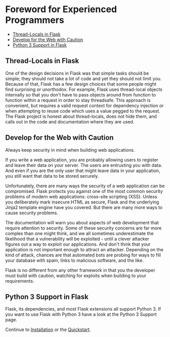 # Foreword for Experienced Programmers

- [Thread-Locals in Flask](#thread-locals-in-flask)
- [Develop for the Web with Caution](#develop-for-the-web-with-caution)
- [Python 3 Support in Flask](#python-3-support-in-flask)

<a name="thread-locals-in-flask"></a>
## Thread-Locals in Flask

One of the design decisions in Flask was that simple tasks should be simple; they should not take a lot of code and yet they should not limit you. Because of that, Flask has a few design choices that some people might find surprising or unorthodox. For example, Flask uses thread-local objects internally so that you don't have to pass objects around from function to function within a request in order to stay threadsafe. This approach is convenient, but requires a valid request context for dependency injection or when attempting to reuse code which uses a value pegged to the request. The Flask project is honest about thread-locals, does not hide them, and calls out in the code and documentation where they are used.

<a name="develop-for-the-web-with-caution"></a>
## Develop for the Web with Caution

Always keep security in mind when building web applications.

If you write a web application, you are probably allowing users to register and leave their data on your server. The users are entrusting you with data. And even if you are the only user that might leave data in your application, you still want that data to be stored securely.

Unfortunately, there are many ways the security of a web application can be compromised. Flask protects you against one of the most common security problems of modern web applications: cross-site scripting (XSS). Unless you deliberately mark insecure HTML as secure, Flask and the underlying Jinja2 template engine have you covered. But there are many more ways to cause security problems.

The documentation will warn you about aspects of web development that require attention to security. Some of these security concerns are far more complex than one might think, and we all sometimes underestimate the likelihood that a vulnerability will be exploited - until a clever attacker figures out a way to exploit our applications. And don't think that your application is not important enough to attract an attacker. Depending on the kind of attack, chances are that automated bots are probing for ways to fill your database with spam, links to malicious software, and the like.

Flask is no different from any other framework in that you the developer must build with caution, watching for exploits when building to your requirements.

<a name="python-3-support-in-flask"></a>
## Python 3 Support in Flask

Flask, its dependencies, and most Flask extensions all support Python 3. If you want to use Flask with Python 3 have a look at the Python 3 Support page.

Continue to [Installation](/docs/{{version}}/installation) or the [Quickstart](/docs/{{version}}/quickstart).

